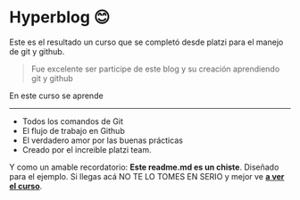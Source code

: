 # Hyperblog 😊
Este es el resultado un curso que se completó  desde platzi para el manejo de git y github.

> Fue excelente ser participe de este blog y su creación aprendiendo git y github

En este curso se aprende

------------


* Todos los comandos de Git
* El flujo de trabajo en Github
* El verdadero amor por las buenas prácticas
* Creado por el increible platzi team.

Y como un amable recordatorio: **Este readme.md es un chiste**.  Diseñado para el ejemplo. Si llegas acá NO TE LO TOMES EN SERIO y mejor ve [**a ver el curso**](https://platzi.com/cursos/git-github/ "a ver el curso").
